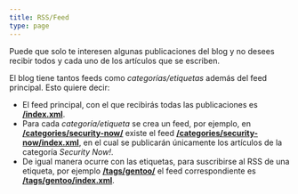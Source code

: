 ```yaml
---
title: RSS/Feed
type: page
---
```


Puede que solo te interesen algunas publicaciones del blog y no desees recibir todos y cada uno de los artículos que se escriben.

El blog tiene tantos feeds como _categorías/etiquetas_ además del feed principal. Esto quiere decir:

- El feed principal, con el que recibirás todas las publicaciones es **<a href="/index.xml" target="_blank">/index.xml</a>**.
- Para cada _categoría/etiqueta_ se crea un feed, por ejemplo, en __[/categories/security-now/](/categories/security-now/)__ existe el feed __[/categories/security-now/index.xml](/categories/security-now/index.xml)__, en el cual se publicarán únicamente los artículos de la categoría _Security Now!_.
- De igual manera ocurre con las etiquetas, para suscribirse al RSS de una etiqueta, por ejemplo __[/tags/gentoo/](/tags/gentoo/)__ el feed correspondiente es __[/tags/gentoo/index.xml](/tags/gentoo/index.xml)__.
